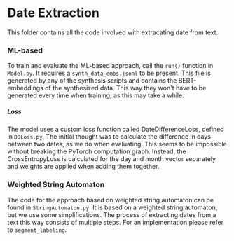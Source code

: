 # Date Extraction

This folder contains all the code involved with extracating date from text.

### ML-based

To train and evaluate the ML-based approach, call the `run()` function in `Model.py`.
It requires a `synth_data_embs.jsonl` to be present. This file is generated by any of 
the synthesis scripts and contains the BERT-embeddings of the synthesized data.
This way they won't have to be generated every time when training, as this may take
a while.

##### Loss

The model uses a custom loss function called DateDifferenceLoss, defined in `DDLoss.py`.
The initial thought was to calculate the difference in days between two dates, as
we do when evaluating. This seems to be impossible without breaking the PyTorch
computation graph. Instead, the CrossEntropyLoss is calculated for the day and month
vector separately and weights are applied when adding them together.

### Weighted String Automaton

The code for the approach based on weighted string automaton can be found in
`StringAutomaton.py`. It is based on a weighted string automaton, but we use some
simplifications. The process of extracting dates from a text this way consists of
multiple steps. For an implementation please refer to `segment_labeling`.
